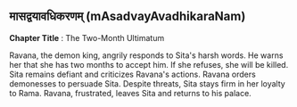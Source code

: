 ## मासद्वयावधिकरणम् (mAsadvayAvadhikaraNam)
**Chapter Title** : The Two-Month Ultimatum

Ravana, the demon king, angrily responds to Sita's harsh words. He warns her that she has two months to accept him. If she refuses, she will be killed. Sita remains defiant and criticizes Ravana's actions. Ravana orders demonesses to persuade Sita. Despite threats, Sita stays firm in her loyalty to Rama. Ravana, frustrated, leaves Sita and returns to his palace.